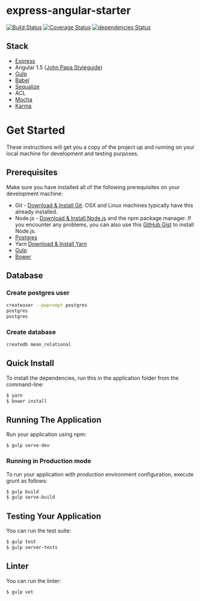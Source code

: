 # express-angular-starter
[![Build Status](https://travis-ci.org/toptive/express-angular-starter.svg)](https://travis-ci.org/toptive/express-angular-starter)
[![Coverage Status](https://coveralls.io/repos/github/toptive/express-angular-starter/badge.svg)](https://coveralls.io/github/toptive/express-angular-starter)
[![dependencies Status](https://david-dm.org/toptive/express-angular-starter/status.svg)](https://david-dm.org/toptive/express-angular-starter)

## Stack
* [Express](https://www.npmjs.com/package/express)
* Angular 1.5 ([John Papa Styleguide](https://github.com/johnpapa/angular-styleguide))
* [Gulp](https://gulpjs.com/)
* [Babel](https://babeljs.io/)
* [Sequalize](http://docs.sequelizejs.com/)
* ACL
* [Mocha](https://mochajs.org/)
* [Karma](https://karma-runner.github.io/2.0/index.html)

# Get Started

These instructions will get you a copy of the project up and running on your local machine for development and testing purposes.

## Prerequisites
Make sure you have installed all of the following prerequisites on your development machine:
* Git - [Download & Install Git](https://git-scm.com/downloads). OSX and Linux machines typically have this already installed.
* Node.js - [Download & Install Node.js](https://nodejs.org/en/download/) and the npm package manager. If you encounter any problems, you can also use this [GitHub Gist](https://gist.github.com/isaacs/579814) to install Node.js.
* [Postgres](https://www.postgresql.org/)
* Yarn [Download & Install Yarn](https://yarnpkg.com/en/docs/install)
* [Gulp](https://gulpjs.com/)
* [Bower](https://bower.io/)

## Database

### Create postgres user
```bash
createuser --pwprompt postgres
postgres
postgres
```

### Create database
```bash
createdb mean_relational
```

## Quick Install

To install the dependencies, run this in the application folder from the command-line:

```bash
$ yarn
$ bower install
```
## Running The Application

Run your application using npm:

```bash
$ gulp serve-dev
```

### Running in Production mode
To run your application with *production* environment configuration, execute grunt as follows:

```bash
$ gulp build
$ gulp serve-build
```

## Testing Your Application
You can run the test suite:

```bash
$ gulp test
$ gulp server-tests
```

## Linter
You can run the linter:

```bash
$ gulp vet
```
